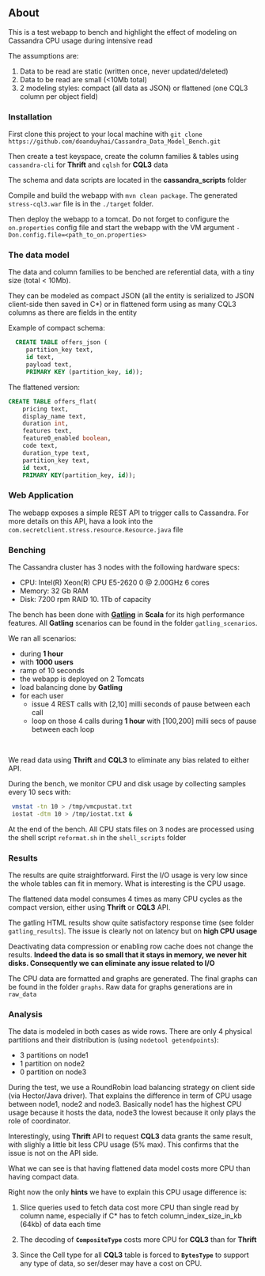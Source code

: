 ## About

 This is a test webapp to bench and highlight the effect of modeling on Cassandra CPU usage during intensive read

 The assumptions are:

 1. Data to be read are static (written once, never updated/deleted)
 2. Data to be read are small (<10Mb total)
 3. 2 modeling styles: compact (all data as JSON) or flattened (one CQL3 column per object field)

### Installation

 First clone this project to your local machine with `git clone https://github.com/doanduyhai/Cassandra_Data_Model_Bench.git`

 Then create a test keyspace, create the column families & tables using `cassandra-cli` for **Thrift**
 and `cqlsh` for **CQL3** data

 The schema and data scripts are located in the **cassandra_scripts** folder

 Compile and build the webapp with  `mvn clean package`. The generated `stress-cql3.war` file is in
 the `./target` folder.

 Then deploy the webapp to a tomcat. Do not forget to configure the `on.properties` config file and start the webapp
 with the VM argument `-Don.config.file=<path_to_on.properties>`

### The data model

 The data and column families to be benched are referential data, with a tiny size (total < 10Mb).

 They can be modeled as compact JSON (all the entity is serialized to JSON client-side then saved in C*)
 or in flattened form using as many CQL3 columns as there are fields in the entity

 Example of compact schema:

 ```sql
   CREATE TABLE offers_json (
      partition_key text,
      id text,
      payload text,
      PRIMARY KEY (partition_key, id));
 ```

 The flattened version:

  ```sql
  CREATE TABLE offers_flat(
      pricing text,
      display_name text,
      duration int,
      features text,
      feature0_enabled boolean,
      code text,
      duration_type text,
      partition_key text,
      id text,
      PRIMARY KEY(partition_key, id));
  ```

### Web Application

  The webapp exposes a simple REST API to trigger calls to Cassandra.
  For more details on this API, hava a look into the `com.secretclient.stress.resource.Resource.java` file

### Benching

  The Cassandra cluster has 3 nodes with the following hardware specs:

  * CPU: Intel(R) Xeon(R) CPU E5-2620 0 @ 2.00GHz 6 cores
  * Memory: 32 Gb RAM
  * Disk: 7200 rpm RAID 10. 1Tb of capacity

The bench has been done with **[Gatling]** in **Scala** for its high performance features.
 All **Gatling** scenarios can be found in the folder `gatling_scenarios`.

We ran all scenarios:

 * during **1 hour**
 * with **1000 users**
 * ramp of 10 seconds
 * the webapp is deployed on 2 Tomcats
 * load balancing done by **Gatling**
 * for each user
     * issue 4 REST calls with [2,10] milli seconds of pause between each call
     * loop on those 4 calls during **1 hour** with [100,200] milli secs of pause between each loop


<br/>

We read data using **Thrift** and **CQL3** to eliminate any bias related to either API.

 During the bench, we monitor CPU and disk usage by collecting samples every 10 secs with:

 ```bash
  vmstat -tn 10 > /tmp/vmcpustat.txt
  iostat -dtm 10 > /tmp/iostat.txt &
 ```
 At the end of the bench. All CPU stats files on 3 nodes are processed using the shell script
 `reformat.sh` in the `shell_scripts` folder

### Results

 The results are quite straightforward. First the I/O usage is very low since the whole tables
 can fit in memory. What is interesting is the CPU usage.

 The flattened data model consumes 4 times as many CPU cycles as the compact version, either using
 **Thrift** or **CQL3** API.

 The gatling HTML results show quite satisfactory response time (see folder `gatling_results`).
 The issue is clearly not on latency but on **high CPU usage**

 Deactivating data compression or enabling row cache does not change the results. **Indeed the data is so small that it
 stays in memory, we never hit disks. Consequently we can eliminate any issue related to I/O**

 The CPU data are formatted and graphs are generated. The final graphs can be found in the folder
 `graphs`. Raw data for graphs generations are in `raw_data`


### Analysis

 The data is modeled in both cases as wide rows. There are only 4 physical partitions and their distribution is (using `nodetool getendpoints`):

  * 3 partitions on node1
  * 1 partition on node2
  * 0 partition on node3

During the test, we use a RoundRobin load balancing strategy on client side (via Hector/Java driver).
 That explains the difference in term of CPU usage between node1, node2 and node3.
 Basically node1 has the highest CPU usage because it hosts the data, node3 the lowest because it only plays the role of coordinator.

 Interestingly, using **Thrift** API to request **CQL3** data grants the same result, with slighly a little bit less CPU usage (5% max). This confirms that the issue is not on the API side.

 What we can see is that having flattened data model costs more CPU than having compact data.

 Right now the only **hints** we have to explain this CPU usage difference is:

 1. Slice queries used to fetch data cost more CPU than single read by column name, especially if C* has to fetch
 column_index_size_in_kb (64kb) of data each time

 2. The decoding of **`CompositeType`** costs more CPU for **CQL3** than for **Thrift**

 3. Since the Cell type for all **CQL3** table is forced to **`BytesType`** to support any type of data, so ser/deser may have a cost on CPU.



[Gatling]: https://github.com/excilys/gatling
